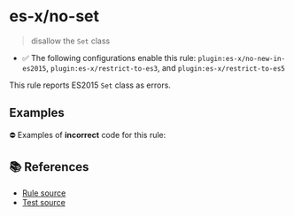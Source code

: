 # es-x/no-set
> disallow the `Set` class

- ✅ The following configurations enable this rule: `plugin:es-x/no-new-in-es2015`, `plugin:es-x/restrict-to-es3`, and `plugin:es-x/restrict-to-es5`

This rule reports ES2015 `Set` class as errors.

## Examples

⛔ Examples of **incorrect** code for this rule:

<eslint-playground type="bad" code="/*eslint es-x/no-set: error */
let set = new Set()
" />

## 📚 References

- [Rule source](https://github.com/ota-meshi/eslint-plugin-es-x/blob/v5.0.0/lib/rules/no-set.js)
- [Test source](https://github.com/ota-meshi/eslint-plugin-es-x/blob/v5.0.0/tests/lib/rules/no-set.js)
